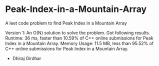 # Peak-Index-in-a-Mountain-Array
A leet code problem to find Peak Index in a Mountain Array

Version 1: An O(N) solution to solve the problem.
Got following results.
Runtime: 36 ms, faster than 10.59% of C++ online submissions for Peak Index in a Mountain Array.
Memory Usage: 11.5 MB, less than 95.52% of C++ online submissions for Peak Index in a Mountain Array.

- Dhiraj Girdhar

